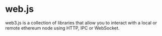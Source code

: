 # web.js
web3.js is a collection of libraries that allow you to interact with a local or remote ethereum node using HTTP, IPC or WebSocket.
